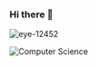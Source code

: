 ### Hi there 👋

![eye-12452](https://github.com/user-attachments/assets/3f74a196-c006-444f-a40a-5bd3a5d6959e)

![Computer Science](https://github.com/user-attachments/assets/97fcd3fe-87ab-42e4-96a4-2a67ea26b694)




<!--
**imckr/imckr** is a ✨ _special_ ✨ repository because its `README.md` (this file) appears on your GitHub profile.

Here are some ideas to get you started:

- 🔭 I’m currently working on ...
- 🌱 I’m currently learning ...
- 👯 I’m looking to collaborate on ...
- 🤔 I’m looking for help with ...
- 💬 Ask me about ...
- 📫 How to reach me: ...
- 😄 Pronouns: ...
- ⚡ Fun fact: ...
-->
